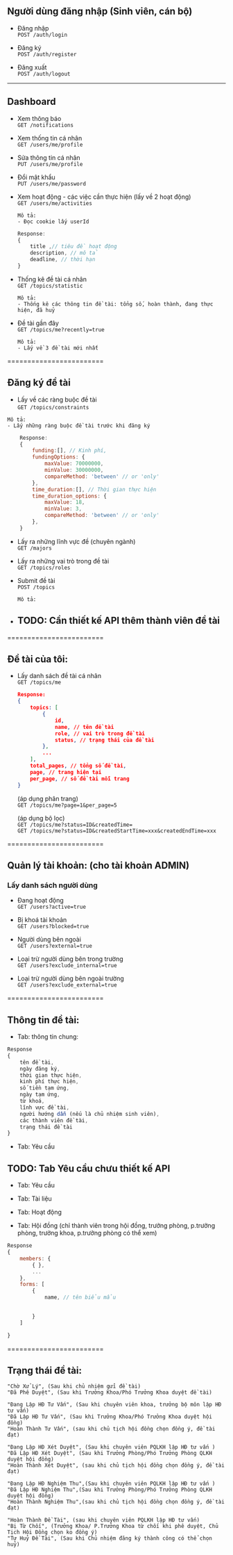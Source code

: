 ## Người dùng đăng nhập (Sinh viên, cán bộ)

-   Đăng nhập
    <br/>
    `POST /auth/login`

-   Đăng ký
    <br/>
    `POST /auth/register`

-   Đăng xuất
    <br/>
    `POST /auth/logout`

<hr/>

## Dashboard

-   Xem thông báo
    <br/>
    `GET /notifications`

-   Xem thống tin cá nhân
    <br/>
    `GET /users/me/profile`

-   Sửa thông tin cá nhân
    <br/>
    `PUT /users/me/profile`

-   Đổi mật khẩu
    <br/>
    `PUT /users/me/password`

-   Xem hoạt động - các việc cần thực hiện (lấy về 2 hoạt động)
    <br/>
    `GET /users/me/activities`
    <br/>

    ```
    Mô tả:
    - Đọc cookie lấy userId
    ```

    ```js
    Response:
    {
        title ,// tiêu đề hoạt động
        description, // mô tả
        deadline, // thời hạn
    }
    ```

-   Thống kê đề tài cá nhân
    <br/>
    `GET /topics/statistic`

    ```
    Mô tả:
    - Thống kê các thông tin đề tài: tổng số, hoàn thành, đang thực hiện, đã huỷ
    ```

-   Đề tài gần đây
    <br/>
    `GET /topics/me?recently=true`
    ```
    Mô tả:
    - Lấy về 3 đề tài mới nhất
    ```

========================

## Đăng ký đề tài

-   Lấy về các ràng buộc đề tài
    <br/>
    `GET /topics/constraints`

```
Mô tả:
- Lấy những ràng buộc đề tài trước khi đăng ký
```

```js
    Response:
    {
        funding:[], // Kinh phí,
        fundingOptions: {
            maxValue: 70000000,
            minValue: 30000000,
            compareMethod: 'between' // or 'only'
        },
        time_duration:[], // Thời gian thực hiện
        time_duration_options: {
            maxValue: 18,
            minValue: 3,
            compareMethod: 'between' // or 'only'
        },
    }
```

-   Lấy ra những lĩnh vực đề (chuyên ngành)
    <br/>
    `GET /majors`

-   Lấy ra những vai trò trong đề tài
    <br/>
    `GET /topics/roles`

-   Submit đề tài
    <br/>
    `POST /topics`
    ```
    Mô tả:
    ```
-   ## TODO: Cần thiết kế API thêm thành viên đề tài

========================

## Đề tài của tôi:

-   Lấy danh sách đề tài cá nhân
    <br/>
    `GET /topics/me`

    ```json
    Response:
    {
        topics: [
            {
                id,
                name, // tên đề tài
                role, // vai trò trong đề tài
                status, // trạng thái của đề tài
            },
            ...
        ],
        total_pages, // tổng số đề tài,
        page, // trang hiện tại
        per_page, // số đề tài mỗi trang
    }
    ```

    (áp dụng phân trang)
    <br/>
    `GET /topics/me?page=1&per_page=5`
    <br/>

    (áp dụng bộ lọc)
    <br/>
    `GET /topics/me?status=ID&createdTime=`
    <br/>
    `GET /topics/me?status=ID&createdStartTime=xxx&createdEndTime=xxx`
    <br/>

========================

## Quản lý tài khoản: (cho tài khoản ADMIN)

### Lấy danh sách người dùng

-   Đang hoạt động
    <br/>
    `GET /users?active=true`

-   Bị khoá tài khoản
    <br/>
    `GET /users?blocked=true`

-   Người dùng bên ngoài
    <br/>
    `GET /users?external=true`

-   Loại trừ người dùng bên trong trường
    <br/>
    `GET /users?exclude_internal=true`

-   Loại trừ người dùng bên ngoài trường
    <br/>
    `GET /users?exclude_external=true`

========================

## Thông tin đề tài:

-   Tab: thông tin chung:

```js
Response
{
    tên đề tài,
    ngày đăng ký,
    thời gian thực hiện,
    kinh phí thực hiện,
    số tiền tạm ứng,
    ngày tạm ứng,
    từ khoá,
    lĩnh vực đề tài,
    người hướng dẫn (nếu là chủ nhiệm sinh viên),
    các thành viên đề tài,
    trạng thái đề tài
}
```
- Tab: Yêu cầu
## TODO: Tab Yêu cầu chưu thiết kế API
- Tab: Yêu cầu
- Tab: Tài liệu
- Tab: Hoạt động


- Tab: Hội đồng (chỉ thành viên trong hội đồng, 
trưởng phòng, p.trưởng phòng, trưởng khoa, p.trưởng phòng có thể xem)

```js
Response
{
    members: {
        { },
        ...
    },
    forms: [
        { 
            name, // tên biểu mẩu
            

        }
    ]

}
```

========================

## Trạng thái đề tài:

    "Chờ Xử Lý", (Sau khi chủ nhiệm gửi đề tài)
    "Đã Phê Duyệt", (Sau khi Trưởng Khoa/Phó Trưởng Khoa duyệt đề tài)

    "Đang Lập HĐ Tư Vấn", (Sau khi chuyên viên khoa, trưởng bộ môn lập HĐ tư vấn)
    "Đã Lập HĐ Tư Vấn", (Sau khi Trưởng Khoa/Phó Trưởng Khoa duyệt hội đồng)
    "Hoàn Thành Tư Vấn", (sau khi chủ tịch hội đồng chọn đồng ý, đề tài đạt)

    "Đang Lập HĐ Xét Duyệt", (Sau khi chuyên viên PQLKH lập HĐ tư vấn )
    "Đã Lập HĐ Xét Duyệt", (Sau khi Trưởng Phòng/Phó Trưởng Phòng QLKH duyệt hội đồng)
    "Hoàn Thành Xét Duyệt", (sau khi chủ tịch hội đồng chọn đồng ý, đề tài đạt)

    "Đang Lập HĐ Nghiệm Thu",(Sau khi chuyên viên PQLKH lập HĐ tư vấn )
    "Đã Lập HĐ Nghiệm Thu",(Sau khi Trưởng Phòng/Phó Trưởng Phòng QLKH duyệt hội đồng)
    "Hoàn Thành Nghiệm Thu",(sau khi chủ tịch hội đồng chọn đồng ý, đề tài đạt)

    "Hoàn Thành Đề Tài", (sau khi chuyên viên PQLKH lập HĐ tư vấn)
    "Bị Từ Chối", (Trưởng Khoa/ P.Trưởng Khoa từ chối khi phê duyệt, Chủ Tịch Hội Đồng chọn ko đồng ý)
    "Tự Huỷ Đề Tài", (Sau khi Chủ nhiệm đăng ký thành công có thể chọn huỷ)
